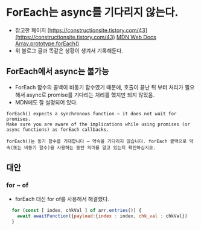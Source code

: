 # ForEach는 async를 기다리지 않는다.
- 참고한 페이지
[https://constructionsite.tistory.com/43](https://constructionsite.tistory.com/43)
[MDN Web Docs Array.prototype.forEach()](https://developer.mozilla.org/en-US/docs/Web/JavaScript/Reference/Global_Objects/Array/forEach)
- 위 블로그 글과 똑같은 상황이 생겨서 기록해둔다. 

## ForEach에서 async는 불가능
- ForEach 함수의 콜백이 비동기 함수였기 때문에, 호출이 끝난 뒤 부터 처리가 필요해서 async로 promise를 기다리는 처리를 했지만 되지 않았음.
- MDN에도 잘 설명되어 있다.
```
forEach() expects a synchronous function — it does not wait for promises. 
Make sure you are aware of the implications while using promises (or async functions) as forEach callbacks.

forEach()는 동기 함수를 기대합니다 — 약속을 기다리지 않습니다. forEach 콜백으로 약속(또는 비동기 함수)을 사용하는 동안 의미를 알고 있는지 확인하십시오.
```

## 대안
### for ~ of
- forEach 대신 for of를 사용해서 해결했다.
```js
  for (const [ index, chkVal ] of arr.entries()) {
    await awaitFunction({payload:{index : index, chk_val : chkVal})
  }
```
